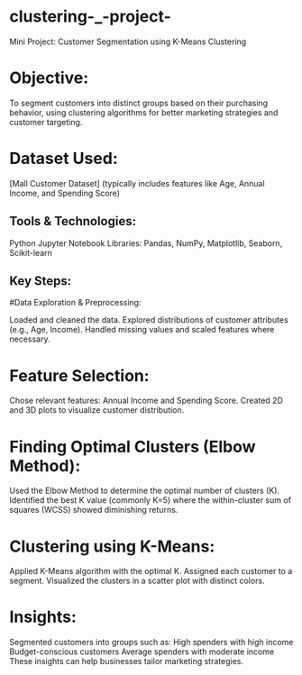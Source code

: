 # clustering-_-project-
Mini Project: Customer Segmentation using K-Means Clustering
# Objective:

 To segment customers into distinct groups based on their purchasing behavior, using clustering algorithms for better marketing strategies and customer 
 targeting.

# Dataset Used:

 [Mall Customer Dataset] (typically includes features like Age, Annual Income, and Spending Score)

## Tools & Technologies:

 Python
 Jupyter Notebook
 Libraries: Pandas, NumPy, Matplotlib, Seaborn, Scikit-learn

## Key Steps:

 #Data Exploration & Preprocessing:

 Loaded and cleaned the data.
 Explored distributions of customer attributes (e.g., Age, Income).
 Handled missing values and scaled features where necessary.

# Feature Selection:

 Chose relevant features: Annual Income and Spending Score.
 Created 2D and 3D plots to visualize customer distribution.

# Finding Optimal Clusters (Elbow Method):
 
 Used the Elbow Method to determine the optimal number of clusters (K).
 Identified the best K value (commonly K=5) where the within-cluster sum of squares (WCSS) showed diminishing returns.
 
# Clustering using K-Means:

 Applied K-Means algorithm with the optimal K.
 Assigned each customer to a segment.
 Visualized the clusters in a scatter plot with distinct colors.

# Insights:
 
 Segmented customers into groups such as:
 High spenders with high income
 Budget-conscious customers
 Average spenders with moderate income
 These insights can help businesses tailor marketing strategies.
